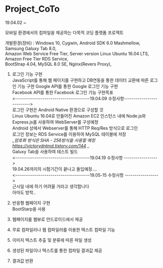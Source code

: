 # Project_CoTo
19.04.02 ~ 

모바일 환경에서의 컴파일을 제공하는 다목적 코딩 플랫폼 프로젝트  
  
개발환경(장비) : Windows 10, Cygwin, Android SDK 6.0 Mashmellow, Samsung Galuxy Tab 8.0,  
Amazon Web Service Free Tier, Server version Linux Ubuntu 16.04 LTS, Amazon Free Tier RDS Service,  
BootStrap 4.04, MySQL 8.0 SE, Nginx(Revers Proxy),   
  
1. 로그인 기능 구현  
JavaScript를 통해 웹 페이지를 구현하고 DB연동을 통한 데이터 교환에 따른 로그인 기능 구현 
Google API를 통한 Google 로그인 기능 구현  
Facebook API를 통한 Facebook 로그인 기능 구현목표   
<--------------------------------------19.04.09 수정사항-------------------------->  
로그인 구현은 Android Native 환경으로 구성할 것  
Linux Ubuntu 16.04로 만들어진 Amazon EC2 인스턴스 내에 Node.js와 Express.js를 사용하여 WebServer를 구성예정  
Android 상에서 Webserver를 통해 HTTP Req/Res 방식으로 로그인  
로그인 정보는 RDS Service를 이용하여 MySQL 테이블에 저장  
*_암호화 방식은 SHA - 256방식을 사용할 예정 https://victorydntmd.tistory.com/144 _*  
Galuxy Tab을 사용하여 테스트 빌드  
<--------------------------------------19.04.19 수정사항 ----------------->  
19.04.26까지의 시험기간이 끝나고 돌입예정....  
<--------------------------------------19.05-15 수정사항 ----------------->  
근시일 내에 하기 어려울 거라고 생각합니다  
아마도 방학..
  
2. 반응형 웹페이지 구현  
BootStarp을 사용  
  
3. 웹페이지를 웹뷰로 안드로이드에서 제공  
4. 무료 컴파일러나 웹 컴파일러를 이용한 텍스트 컴파일 기능
5. 이미지 텍스트 추출 및 분류에 따른  파일 생성 
6. 생성된 파일이나 텍스트를 통한 컴파일 결과값 제공 
7. 결과값 반환 

